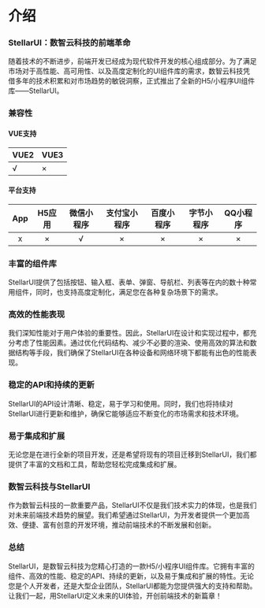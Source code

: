 # 介绍
### StellarUI：数智云科技的前端革命
随着技术的不断进步，前端开发已经成为现代软件开发的核心组成部分。为了满足市场对于高性能、高可用性、以及高度定制化的UI组件库的需求，数智云科技凭借多年的技术积累和对市场趋势的敏锐洞察，正式推出了全新的H5/小程序UI组件库——StellarUI。

### 兼容性
#### VUE支持 
|VUE2	| VUE3	|
|---	|---	|
|√		| ×		|
#### 平台支持
|App|H5应用	|微信小程序	|支付宝小程序	|百度小程序	|字节小程序	|QQ小程序	|
|:-:|:-:	|:-:		|:-:		|:-:		|:-:		|:-:		|
|x	|×		|√			|×			|×			|×			|×			|

### 丰富的组件库
StellarUI提供了包括按钮、输入框、表单、弹窗、导航栏、列表等在内的数十种常用组件，同时，也支持高度定制化，满足您在各种复杂场景下的需求。

### 高效的性能表现
我们深知性能对于用户体验的重要性。因此，StellarUI在设计和实现过程中，都充分考虑了性能因素。通过优化代码结构、减少不必要的渲染、使用高效的算法和数据结构等手段，我们确保了StellarUI在各种设备和网络环境下都能有出色的性能表现。

### 稳定的API和持续的更新
StellarUI的API设计清晰、稳定，易于学习和使用。同时，我们也将持续对StellarUI进行更新和维护，确保它能够适应不断变化的市场需求和技术环境。

### 易于集成和扩展
无论您是在进行全新的项目开发，还是希望将现有的项目迁移到StellarUI，我们都提供了丰富的文档和工具，帮助您轻松完成集成和扩展。




### 数智云科技与StellarUI
作为数智云科技的一款重要产品，StellarUI不仅是我们技术实力的体现，也是我们对未来前端技术趋势的展望。我们希望通过StellarUI，为开发者提供一个更加高效、便捷、富有创意的开发环境，推动前端技术的不断发展和创新。

### 总结
StellarUI，是数智云科技为您精心打造的一款H5/小程序UI组件库。它拥有丰富的组件、高效的性能、稳定的API、持续的更新，以及易于集成和扩展的特性。无论您是个人开发者，还是大型企业团队，StellarUI都能为您提供强大的支持和帮助。让我们一起，用StellarUI定义未来的UI体验，开创前端技术的新篇章！